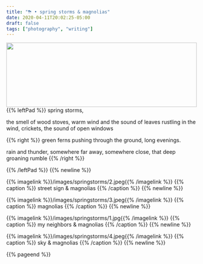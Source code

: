 ```yaml
---
title: "⛈ • spring storms & magnolias"
date: 2020-04-11T20:02:25-05:00
draft: false
tags: ["photography", "writing"]
---
```

<a href="/images/springstorms/1.jpg">
    <img
        src="/images/springstorms/1.jpg"
        style="
            height:170px;
            width:100%;
            object-fit:cover;
            object-position: 20% 70%;
        " />
</a>
{{% leftPad %}}
spring storms,

the smell of wood stoves, warm wind and the sound of
leaves rustling in the wind, crickets, the sound of open windows

{{% right %}}
green ferns pushing through the ground, long evenings.

rain and thunder, somewhere far away, somewhere close, that deep groaning rumble
{{% /right %}}

{{% /leftPad %}}
{{% newline %}}


{{% imagelink %}}/images/springstorms/2.jpeg{{% /imagelink %}}
{{% caption %}} street sign & magnolias {{% /caption %}}
{{% newline %}}

{{% imagelink %}}/images/springstorms/3.jpeg{{% /imagelink %}}
{{% caption %}} magnolias {{% /caption %}}
{{% newline %}}

{{% imagelink %}}/images/springstorms/1.jpg{{% /imagelink %}}
{{% caption %}} my neighbors & magnolias {{% /caption %}}
{{% newline %}}

{{% imagelink %}}/images/springstorms/4.jpeg{{% /imagelink %}}
{{% caption %}} sky & magnolias {{% /caption %}}
{{% newline %}}

{{% pageend %}}
